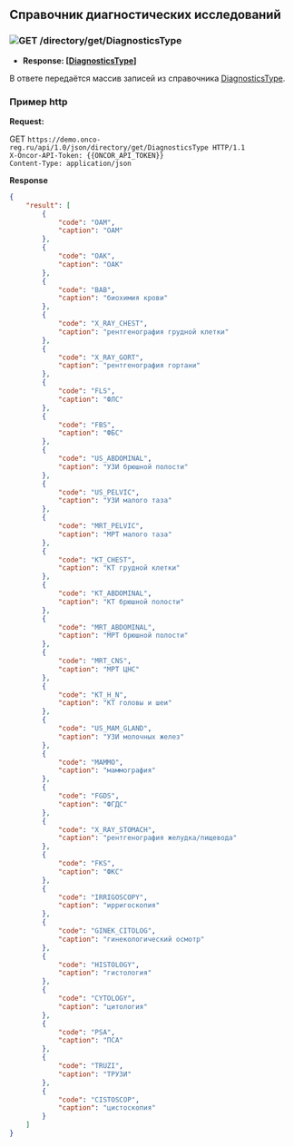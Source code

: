 ## Справочник диагностических исследований

### ![GET](../../../../img/get.png) /directory/get/DiagnosticsType

* **Response: [[DiagnosticsType](../../../../types/types.md#com.siams.med.api.DiagnosticsType)]**

В ответе передаётся массив записей из справочника [DiagnosticsType](../../../../types/types.md#com.siams.med.api.DiagnosticsType).

### Пример http
**Request:** 

GET `https://demo.onco-reg.ru/api/1.0/json/directory/get/DiagnosticsType HTTP/1.1`  
`X-Oncor-API-Token: {{ONCOR_API_TOKEN}}`  
`Content-Type: application/json`

**Response**

```json
{
    "result": [
        {
            "code": "OAM",
            "caption": "ОАМ"
        },
        {
            "code": "OAK",
            "caption": "ОАК"
        },
        {
            "code": "BAB",
            "caption": "биохимия крови"
        },
        {
            "code": "X_RAY_CHEST",
            "caption": "рентгенография грудной клетки"
        },
        {
            "code": "X_RAY_GORT",
            "caption": "рентгенография гортани"
        },
        {
            "code": "FLS",
            "caption": "ФЛС"
        },
        {
            "code": "FBS",
            "caption": "ФБС"
        },
        {
            "code": "US_ABDOMINAL",
            "caption": "УЗИ брюшной полости"
        },
        {
            "code": "US_PELVIC",
            "caption": "УЗИ малого таза"
        },
        {
            "code": "MRT_PELVIC",
            "caption": "МРТ малого таза"
        },
        {
            "code": "KT_CHEST",
            "caption": "КТ грудной клетки"
        },
        {
            "code": "KT_ABDOMINAL",
            "caption": "КТ брюшной полости"
        },
        {
            "code": "MRT_ABDOMINAL",
            "caption": "МРТ брюшной полости"
        },
        {
            "code": "MRT_CNS",
            "caption": "МРТ ЦНС"
        },
        {
            "code": "KT_H_N",
            "caption": "КТ головы и шеи"
        },
        {
            "code": "US_MAM_GLAND",
            "caption": "УЗИ молочных желез"
        },
        {
            "code": "MAMMO",
            "caption": "маммография"
        },
        {
            "code": "FGDS",
            "caption": "ФГДС"
        },
        {
            "code": "X_RAY_STOMACH",
            "caption": "рентгенография желудка/пищевода"
        },
        {
            "code": "FKS",
            "caption": "ФКС"
        },
        {
            "code": "IRRIGOSCOPY",
            "caption": "ирригоскопия"
        },
        {
            "code": "GINEK_CITOLOG",
            "caption": "гинекологический осмотр"
        },
        {
            "code": "HISTOLOGY",
            "caption": "гистология"
        },
        {
            "code": "CYTOLOGY",
            "caption": "цитология"
        },
        {
            "code": "PSA",
            "caption": "ПСА"
        },
        {
            "code": "TRUZI",
            "caption": "ТРУЗИ"
        },
        {
            "code": "CISTOSCOP",
            "caption": "цистоскопия"
        }
    ]
}
```

